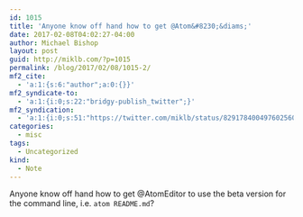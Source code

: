 ```yaml
---
id: 1015
title: 'Anyone know off hand how to get @Atom&#8230;&diams;'
date: 2017-02-08T04:02:27-04:00
author: Michael Bishop
layout: post
guid: http://miklb.com/?p=1015
permalink: /blog/2017/02/08/1015-2/
mf2_cite:
  - 'a:1:{s:6:"author";a:0:{}}'
mf2_syndicate-to:
  - 'a:1:{i:0;s:22:"bridgy-publish_twitter";}'
mf2_syndication:
  - 'a:1:{i:0;s:51:"https://twitter.com/miklb/status/829178400497602560";}'
categories:
  - misc
tags:
  - Uncategorized
kind:
  - Note
---
```

Anyone know off hand how to get @AtomEditor to use the beta version for the command line, i.e. `atom README.md`?